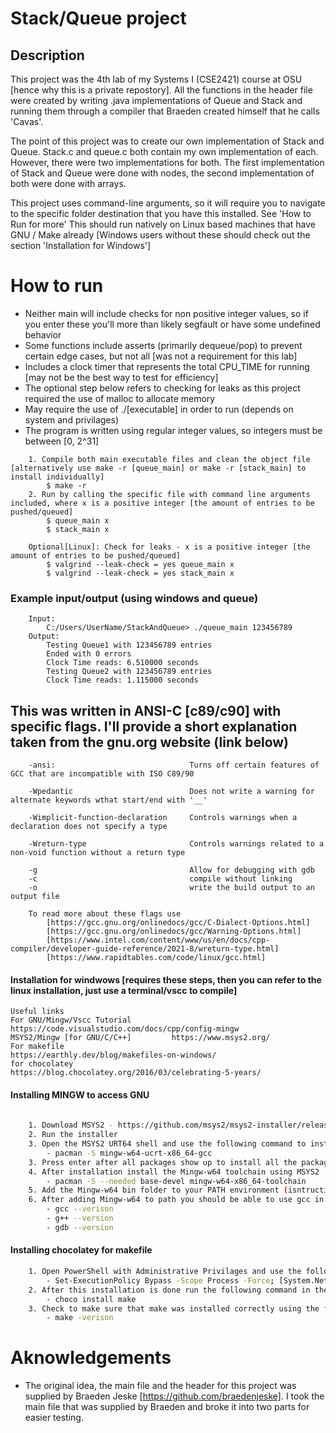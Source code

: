 # Stack/Queue project


## Description

This project was the 4th lab of my Systems I (CSE2421) course at OSU [hence why this is a private repostory]. All the functions in the header file were created by writing .java implementations of Queue and Stack and running them through a compiler that Braeden created himself that he calls 'Cavas'.

The point of this project was to create our own implementation of Stack and Queue. Stack.c and queue.c both contain my own implementation of each. However, there were two implementations for both. The first implementation of Stack and Queue were done with nodes, the second implementation of both were done with arrays.

This project uses command-line arguments, so it will require you to navigate to the specific folder destination that you have this installed. See 'How to Run for more' This should run natively on Linux based machines that have GNU / Make already [Windows users without these should check out the section 'Installation for Windows']



# How to run
- Neither main will include checks for non positive integer values, so if you enter these you'll more than likely segfault or have some undefined behavior
- Some functions include asserts (primarily dequeue/pop) to prevent certain edge cases, but not all [was not a requirement for this lab]
- Includes a clock timer that represents the total CPU_TIME for running [may not be the best way to test for efficiency]
- The optional step below refers to checking for leaks as this project required the use of malloc to allocate memory 
- May require the use of ./[executable] in order to run (depends on system and privilages)
- The program is written using regular integer values, so integers must be between [0, 2^31]
```
    1. Compile both main executable files and clean the object file [alternatively use make -r [queue_main] or make -r [stack_main] to install individually]
        $ make -r 
    2. Run by calling the specific file with command line arguments included, where x is a positive integer [the amount of entries to be pushed/queued]
        $ queue_main x 
        $ stack_main x
    
    Optional[Linux]: Check for leaks - x is a positive integer [the amount of entries to be pushed/queued]
        $ valgrind --leak-check = yes queue_main x
        $ valgrind --leak-check = yes stack_main x 

```

### Example input/output (using windows and queue)
```
    Input:
        C:/Users/UserName/StackAndQueue> ./queue_main 123456789
    Output:
        Testing Queue1 with 123456789 entries
        Ended with 0 errors
        Clock Time reads: 6.510000 seconds
        Testing Queue2 with 123456789 entries
        Clock Time reads: 1.115000 seconds
```
    


## This was written in ANSI-C [c89/c90] with specific flags. I'll provide a short explanation taken from the gnu.org website (link below)
```
    -ansi:                              Turns off certain features of GCC that are incompatible with ISO C89/90

    -Wpedantic                          Does not write a warning for alternate keywords wthat start/end with '__'

    -Wimplicit-function-declaration     Controls warnings when a declaration does not specify a type
    
    -Wreturn-type                       Controls warnings related to a non-void function without a return type
    
    -g                                  Allow for debugging with gdb
    -c                                  compile without linking
    -o                                  write the build output to an output file

    To read more about these flags use 
        [https://gcc.gnu.org/onlinedocs/gcc/C-Dialect-Options.html]
        [https://gcc.gnu.org/onlinedocs/gcc/Warning-Options.html]
        [https://www.intel.com/content/www/us/en/docs/cpp-compiler/developer-guide-reference/2021-8/wreturn-type.html]
        [https://www.rapidtables.com/code/linux/gcc.html]
```


#### Installation for windwows [requires these steps, then you can refer to the linux installation, just use a terminal/vscc to compile]
```
Useful links
For GNU/Mingw/Vscc Tutorial         https://code.visualstudio.com/docs/cpp/config-mingw
MSYS2/Mingw [for GNU/C/C++]         https://www.msys2.org/
For makefile                        https://earthly.dev/blog/makefiles-on-windows/
for chocolatey                      https://blog.chocolatey.org/2016/03/celebrating-5-years/
```

#### Installing MINGW to access GNU
```bash
    
    1. Download MSYS2 - https://github.com/msys2/msys2-installer/releases/download/2023-05-26/msys2-x86_64-20230526.exe
    2. Run the installer
    3. Open the MSYS2 URT64 shell and use the following command to install GNU
        - pacman -S mingw-w64-ucrt-x86_64-gcc
    3. Press enter after all packages show up to install all the packages
    4. After installation install the Mingw-w64 toolchain using MSYS2
        - pacman -S --needed base-devel mingw-w64-x86_64-toolchain
    5. Add the Mingw-w64 bin folder to your PATH environment (isntructions on the VSCC Tutorial)
    6. After adding Mingw-w64 to path you should be able to use gcc in your terminal (may require you to reopen a terminal if you have one open already)
        - gcc --verison
        - g++ --version
        - gdb --version
```

#### Installing chocolatey for makefile
```bash
    1. Open PowerShell with Administrative Privilages and use the following command to install chocolatey
        - Set-ExecutionPolicy Bypass -Scope Process -Force; [System.Net.ServicePointManager]::SecurityProtocol = [System.Net.ServicePointManager]::SecurityProtocol -bor 3072; iex ((New-Object System.Net.WebClient).DownloadString('https://community.chocolatey.org/install.ps1'))
    2. After this installation is done run the following command in the PowerShell to install the required files to run make
        - choco install make
    3. Check to make sure that make was installed correctly using the following command
        - make -verison
```

# Aknowledgements
- The original idea, the main file and the header for this project was supplied by Braeden Jeske [https://github.com/braedenjeske]. I took the main file that was supplied by Braeden and broke it into two parts for easier testing.
